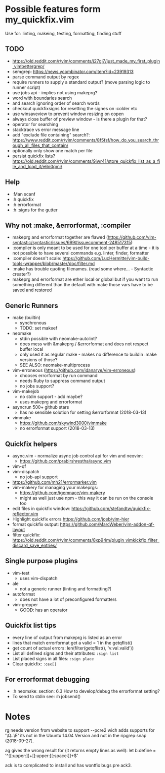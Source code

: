 # Possible features form my_quickfix.vim

Use for: linting, makeing, testing, formatting, finding stuff

## TODO

- https://old.reddit.com/r/vim/comments/j27gi7/just_made_my_first_plugin_vimbettergrep/
- semgrep: https://news.ycombinator.com/item?id=23919313
- parse command output by regex
- require runners to supply a standard output? (move parsing logic to runner
  script)
- use jobs api - implies not using makeprg?
- word with boundaries search
- and search ignoring order of search words
- checkout quickfixsigns for resetting the signes on :colder etc
- use winsaveview to prevent window resizing on copen
- always close buffer of preview window - is there a plugin for that?
- operator for searching
- stacktrace vs error message line
- add "exclude file containing" search?:
  https://www.reddit.com/r/vim/comments/8f5fsf/how_do_you_search_through_all_files_that_contain/
- optionally only show one match per file
- persist quickfix lists?
  https://old.reddit.com/r/vim/comments/9iwr41/store_quickfix_list_as_a_file_and_load_it/e6n0qmi/

## Help

- :Man scanf
- :h quickfix
- :h errorformat
- :h :signs for the gutter

## Why not :make, &errorformat, :compiler

- makeprg and errorformat together are flawed
  (https://github.com/vim-syntastic/syntastic/issues/699#issuecomment-248517315)
- :compiler is only meant to be used for one tool per buffer at a time - it is
  not possible to have several commands e.g. linter, finder, formatter
- :compiler doesn't scale:
  https://github.com/LucHermitte/vim-build-tools-wrapper/blob/master/doc/filter.md
- :make has trouble quoting filenames. (read some where... - Syntactic creater?)
- makeprg and errorformat are ether local or global but if you want to run
  something different than the default with make those vars have to be saved and
  restored

## Generic Runners

- make (builtin)
  - synchronous
  - TODO: set makeef
- neomake
  - stdin possible with neomake-autolint?
  - does mess with &makeprg / &errorformat and does not respect buffer local
  - only used it as regular make - makes no difference to buildin :make versions
    of those?
  - SEE ALSO: neomake-multiprocess
- vim-erroneous (https://github.com/idanarye/vim-erroneous)
  - chooses errorformat by run command
  - needs Ruby to suppress command output
  - no jobs support?
- vim-makejob
  - no stdin support - add maybe?
  - uses makeprg and errorformat
- asyncrun 500+ github stars
  - has no sensible solution for setting &errorformat (2018-03-13)
- vimmake
  - https://github.com/skywind3000/vimmake
  - no errorformat support (2018-03-13)

## Quickfix helpers

- async.vim - normalize async job control api for vim and neovim:
  - https://github.com/prabirshrestha/async.vim
- vim-qf
- vim-dispatch
  - no job-api support
- https://github.com/mh21/errormarker.vim
- vim-makery for managing your makeprgs:
  - https://github.com/igemnace/vim-makery
  - might as well just use npm - this way it can be run on the console too
- edit files in quickfix window:
  https://github.com/stefandtw/quickfix-reflector.vim
- Highlight quickfix errors https://github.com/jceb/vim-hier
- format quickfix output: https://github.com/MarcWeber/vim-addon-qf-layout
- filter quickfix:
  https://old.reddit.com/r/vim/comments/8xp94m/plugin_vimkickfix_filter_discard_save_entries/

## Single purpose plugins

- vim-test
  - uses vim-dispatch
- ale
  - not a generic runner (linting and formatting?)
- autoformat
  - does not have a lot of preconfigured formatters
- vim-grepper
  - GOOD: has an operator

## Quickfix list tips

- every line of output from makeprg is listed as an error
- lines that match errorformat get a valid = 1 in the getqflist()
- get count of actual errors: len(filter(getqflist(), 'v:val.valid'))
- List all defined signs and their attributes: `:sign list`
- List placed signs in all files: `:sign place`
- Clear quickfix: `:cex[]`

## For errorformat debugging

- :h neomake: section: 6.3 How to develop/debug the errorformat setting?
- To send to stdin see: :h jobsend()

# Notes

rg needs version from website to support --pcre2 wich adds supports for '\Q..\E'
its not in the Ubuntu 14.04 Version and not in the ripgrep snap (2018-09-27).

ag gives the wrong result for (it returns empty lines as well): let b:define =
'^[[:upper:]]+[[:upper:][:space:]]+\$'

ack is to complicated to install and has wontfix bugs pre ack3.
